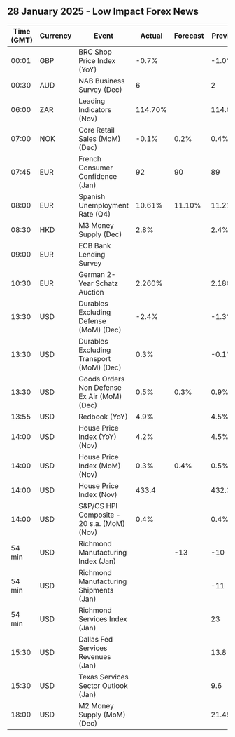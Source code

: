 ## 28 January 2025 - Low Impact Forex News

| Time (GMT) | Currency | Event | Actual | Forecast | Previous |
|------|----------|-------|--------|----------|----------|
| 00:01 | GBP | BRC Shop Price Index (YoY) | -0.7% |  | -1.0% |
| 00:30 | AUD | NAB Business Survey (Dec) | 6 |  | 2 |
| 06:00 | ZAR | Leading Indicators (Nov) | 114.70% |  | 114.00% |
| 07:00 | NOK | Core Retail Sales (MoM) (Dec) | -0.1% | 0.2% | 0.4% |
| 07:45 | EUR | French Consumer Confidence (Jan) | 92 | 90 | 89 |
| 08:00 | EUR | Spanish Unemployment Rate (Q4) | 10.61% | 11.10% | 11.21% |
| 08:30 | HKD | M3 Money Supply (Dec) | 2.8% |  | 2.4% |
| 09:00 | EUR | ECB Bank Lending Survey |  |  |  |
| 10:30 | EUR | German 2-Year Schatz Auction | 2.260% |  | 2.180% |
| 13:30 | USD | Durables Excluding Defense (MoM) (Dec) | -2.4% |  | -1.3% |
| 13:30 | USD | Durables Excluding Transport (MoM) (Dec) | 0.3% |  | -0.1% |
| 13:30 | USD | Goods Orders Non Defense Ex Air (MoM) (Dec) | 0.5% | 0.3% | 0.9% |
| 13:55 | USD | Redbook (YoY) | 4.9% |  | 4.5% |
| 14:00 | USD | House Price Index (YoY) (Nov) | 4.2% |  | 4.5% |
| 14:00 | USD | House Price Index (MoM) (Nov) | 0.3% | 0.4% | 0.5% |
| 14:00 | USD | House Price Index (Nov) | 433.4 |  | 432.3 |
| 14:00 | USD | S&P/CS HPI Composite - 20 s.a. (MoM) (Nov) | 0.4% |  | 0.4% |
| 54 min | USD | Richmond Manufacturing Index (Jan) |  | -13 | -10 |
| 54 min | USD | Richmond Manufacturing Shipments (Jan) |  |  | -11 |
| 54 min | USD | Richmond Services Index (Jan) |  |  | 23 |
| 15:30 | USD | Dallas Fed Services Revenues (Jan) |  |  | 13.8 |
| 15:30 | USD | Texas Services Sector Outlook (Jan) |  |  | 9.6 |
| 18:00 | USD | M2 Money Supply (MoM) (Dec) |  |  | 21.45T |

